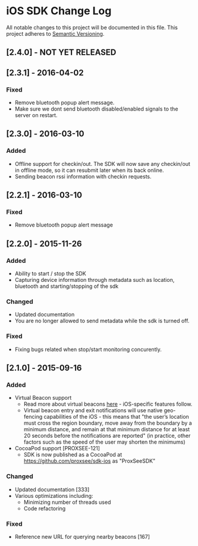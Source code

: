 # iOS SDK Change Log
All notable changes to this project will be documented in this file.
This project adheres to [Semantic Versioning](http://semver.org/).


## [2.4.0] - NOT YET RELEASED

## [2.3.1] - 2016-04-02
### Fixed
- Remove bluetooth popup alert message.
- Make sure we dont send bluetooth disabled/enabled signals to the server on restart.

## [2.3.0] - 2016-03-10
### Added
- Offline support for checkin/out. The SDK will now save any checkin/out in offline mode, so it can resubmit later when its back online.
- Sending beacon rssi information with checkin requests.

## [2.2.1] - 2016-03-10
### Fixed
- Remove bluetooth popup alert message

## [2.2.0] - 2015-11-26
### Added
- Ability to start / stop the SDK
- Capturing device information through metadata such as location, bluetooth and starting/stopping of the sdk

### Changed
- Updated documentation 
- You are no longer allowed to send metadata while the sdk is turned off.

### Fixed
- Fixing bugs related when stop/start monitoring concurently. 

## [2.1.0] - 2015-09-16
### Added
- Virtual Beacon support
    - Read more about virtual beacons [here](../features/virtualbeacons.md) - iOS-specific features follow.
    - Virtual beacon entry and exit notifications will use native geo-fencing capabilities of the iOS - this means that "the user’s location must cross the region boundary, move away from the boundary by a minimum distance, and remain at that minimum distance for at least 20 seconds before the notifications are reported" (in practice, other factors such as the speed of the user may shorten the minimums)
- CocoaPod support [PROXSEE-121]
    - SDK is now published as a CocoaPod at https://github.com/proxsee/sdk-ios as "ProxSeeSDK" 

### Changed
- Updated documentation [333]
- Various optimizations including:
    - Minimizing number of threads used
    - Code refactoring

### Fixed
- Reference new URL for querying nearby beacons [167]
